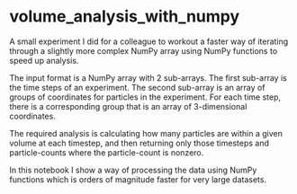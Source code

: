# volume_analysis_with_numpy
A small experiment I did for a colleague to workout a faster way of iterating through a slightly more complex NumPy array using NumPy functions to speed up analysis.

The input format is a NumPy array with 2 sub-arrays. The first sub-array is the time steps of an experiment. The second sub-array is an array of groups of coordinates for 
particles in the experiment. For each time step, there is a corresponding group that is an array of 3-dimensional coordinates.

The required analysis is calculating how many particles are within a given volume at each timestep, and then returning only those timesteps and particle-counts where the particle-count is nonzero.

In this notebook I show a way of processing the data using NumPy functions which is orders of magnitude faster for very large datasets.
